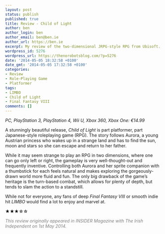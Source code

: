 ```yaml
---
layout: post
status: publish
published: true
title: Review - Child of Light
author: ben
author_login: ben
author_email: ben@ben.ie
author_url: https://ben.ie
excerpt: My review of the two-dimensional JRPG-style RPG from Ubisoft.
wordpress_id: 5276
wordpress_url: https://thenorobotsblog.com/?p=5276
date: '2014-05-05 18:32:58 +0100'
date_gmt: '2014-05-05 17:32:58 +0100'
categories:
- Review
- Role-Playing Game
- Platformer
tags:
- LIMBO
- Child of Light
- Final Fantasy VIII
comments: []
---
```

<address>PC, PlayStation 3, PlayStation 4, Wii U, Xbox 360, Xbox One: €14.99</address>
<p>A stunningly beautiful release, <em>Child of Light</em> is part platformer, part Japanese-style roleplaying game (RPG). The story follows Aurora, a young Austrian princess who wakes up in a strange land and has to find the sun, moon and stars so she can escape and return to her father.</p>
<p>While it may seem strange to play an RPG in two dimensions, where one can go only left or right, the gameplay is very well-thought-out and frequently inventive. Controlling both Aurora and her sprite companion with a thumbstick for each feels natural and makes exploring the gorgeously-drawn world more fluid and fun. The only big drawback of the game’s heritage is the turn-based combat, which allows for plenty of depth, but tends to slam the action to a standstill.</p>
<p>While not for everyone, any fans of deep <em>Final Fantasy VIII</em> or smooth indie hit <em>LIMBO</em> would find a lot to enjoy and marvel at.</p>
<p><span style="color: #000000;">★★★</span><span style="color: #000000;">☆☆</span></p>
<p><span style="color: #808080;"><em>This review originally appeared in INSIDER Magazine with <span style="color: #808080;">The Irish Independent</span> on 1st May 2014.</em></span></p>
